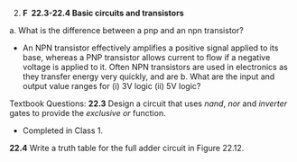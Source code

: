 2. **F  22.3-22.4 Basic circuits and transistors**

a. What is the difference between a pnp and an npn transistor?
- An NPN transistor effectively amplifies a positive signal applied to its base, whereas a PNP transistor allows current to flow if a negative voltage is applied to it. Often NPN transistors are used in electronics as they transfer energy very quickly, and are 
b. What are the input and output value ranges for (i) 3V logic (ii) 5V logic?

Textbook Questions:
**22.3** Design a circuit that uses _nand_, _nor_ and _inverter_ gates to provide the _exclusive or_ function.
* Completed in Class 1.

**22.4** Write a truth table for the full adder circuit in Figure 22.12.
